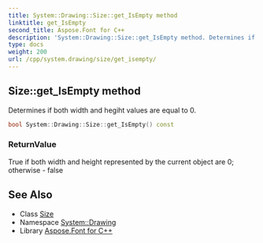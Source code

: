 ```yaml
---
title: System::Drawing::Size::get_IsEmpty method
linktitle: get_IsEmpty
second_title: Aspose.Font for C++
description: 'System::Drawing::Size::get_IsEmpty method. Determines if both width and hegiht values are equal to 0 in C++.'
type: docs
weight: 200
url: /cpp/system.drawing/size/get_isempty/
---
```

## Size::get_IsEmpty method


Determines if both width and hegiht values are equal to 0.

```cpp
bool System::Drawing::Size::get_IsEmpty() const
```


### ReturnValue

True if both width and height represented by the current object are 0; otherwise - false

## See Also

* Class [Size](../)
* Namespace [System::Drawing](../../)
* Library [Aspose.Font for C++](../../../)
